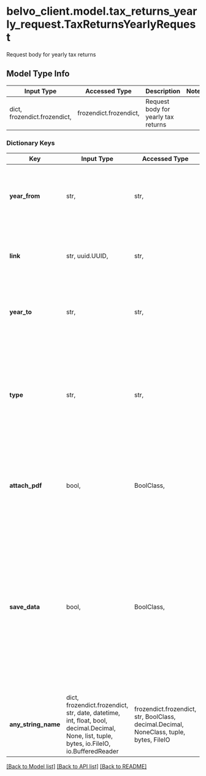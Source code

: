 # belvo_client.model.tax_returns_yearly_request.TaxReturnsYearlyRequest

Request body for yearly tax returns

## Model Type Info
Input Type | Accessed Type | Description | Notes
------------ | ------------- | ------------- | -------------
dict, frozendict.frozendict,  | frozendict.frozendict,  | Request body for yearly tax returns | 

### Dictionary Keys
Key | Input Type | Accessed Type | Description | Notes
------------ | ------------- | ------------- | ------------- | -------------
**year_from** | str,  | str,  | The starting year you want to get tax returns for, in &#x60;YYYY&#x60; format.  | 
**link** | str, uuid.UUID,  | str,  | The fiscal &#x60;link.id&#x60; you want specific tax return information for. | value must be a uuid
**year_to** | str,  | str,  | The year you want to stop getting tax returns for, in &#x60;YYYY&#x60; format.  | 
**type** | str,  | str,  | The type of tax return to return. For yearly tax returns this must be set to &#x60;yearly&#x60;.  By default, Belvo returns the yearly (annual) tax returns.  | if omitted the server will use the default value of "yearly"
**attach_pdf** | bool,  | BoolClass,  | When this is set to &#x60;true&#x60;, you will receive the PDF as a binary string in the response. | [optional] if omitted the server will use the default value of False
**save_data** | bool,  | BoolClass,  | Indicates whether or not to persist the data in Belvo. By default, this is set to &#x60;true&#x60; and we return a 201 Created response. When set to &#x60;false&#x60;, the data won&#x27;t be persisted and we return a 200 OK response. | [optional] if omitted the server will use the default value of True
**any_string_name** | dict, frozendict.frozendict, str, date, datetime, int, float, bool, decimal.Decimal, None, list, tuple, bytes, io.FileIO, io.BufferedReader | frozendict.frozendict, str, BoolClass, decimal.Decimal, NoneClass, tuple, bytes, FileIO | any string name can be used but the value must be the correct type | [optional]

[[Back to Model list]](../../README.md#documentation-for-models) [[Back to API list]](../../README.md#documentation-for-api-endpoints) [[Back to README]](../../README.md)

